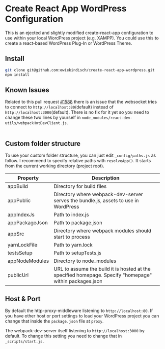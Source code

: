 # Create React App WordPress Configuration
This is an ejected and slightly modified create-react-app configuration to use within your local WordPress project (e.g. XAMPP). You could use this to create a react-based WordPress Plug-In or WordPress Theme.
<br>


## Install
```sh
git clone git@github.com:owiekindisch/create-react-app-wordpress.git
npm install
```


## Known Issues
Related to this pull request [#1588](https://github.com/facebookincubator/create-react-app/pull/1588) there is an issue that the websocket tries to connect to `http://localhost:80`(default) instead of `http://localhost:3000`(default). There is no fix for it yet so you need to change these two lines by yourself in `node_modules/react-dev-utils/webpackHotDevClient.js`.   
<br>

## Custom folder structure
To use your custom folder structure, you can just edit `_config/paths.js` as follow. I recommend to specify relative paths with `resolveApp()`. It starts from the current working directory (project root).

Property | Description
------------ | -------------
appBuild | Directory for build files
appPublic | Directory where webpack-dev-server serves the bundle.js, assets to use in WordPress
appIndexJs | Path to index.js
appPackageJson | Path to package.json
appSrc | Directory where webpack modules should start to process
yarnLockFile | Path to yarn.lock
testsSetup | Path to setupTests.js
appNodeModules | Directory to node_modules
publicUrl | URL to assume the build it is hosted at the specified homepage. Specify "homepage" within packages.json


## Host & Port
By default the http-proxy-middleware listening to `http://localhost:80`. If you have other host or port settings to load your WordPress project you can change that inside the `package.json` file at `proxy`.

The webpack-dev-server itself listening to `http://localhost:3000` by default. To change this setting you need to change that in `_scripts/start.js`.
<br>
